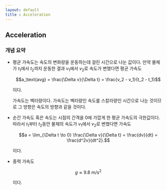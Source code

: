 ```yaml
---
layout: default
title : Acceleration
---
```


## Acceleration

### 개념 요약

- 평균 가속도는 속도의 변화량을 운동하는데 걸린 시간으로 나눈 값이다. 만약 물체가 $t_1$에서 $t_2$까지 운동한 결과 $v_1$에서 $v_2$로 속도가 변했다면 평균 가속도 

    $$a_\text{avg} = \frac{\Delta v}{\Delta t} = \frac{v_2 - v_1}{t_2 - t_1}$$

    이다. 
    
     가속도는 벡터량이다. 가속도는 벡터량인 속도를 스칼라량인 시간으로 나눈 것이므로 그 방향은 속도의 방향과 같을 것이다.

- 순간 가속도 혹은 속도는 시점의 간격을 $0$에 가깝게 한 평균 가속도의 극한값이다. 따라서 $t_1$부터 $t_2$동안 물체의 속도가 $v_1$에서 $v_2$로 변했다면 가속도

    $$a = \lim_{\Delta t \to 0} \frac{\Delta v}{\Delta t} = \frac{dv}{dt} = \frac{d^2v}{dt^2}.$$

    이다.

- 중력 가속도

    $$g \approx 9.8 \text{ m}/\text{s}^2$$

    이다. 

<!--
- 평균 가속도 
    + 시간에 대한 속도의 변화량으로, 속도의 변화량과 부호를 같이 하는 벡터량이다. 
    + $\Delta t$는 시간, $\Delta v$는 속도의 변화량이라 할 때, 평균 가속도는

        $$a_{\text{avg}} = \frac{\Delta v}{\Delta t}$$

    이다.

- 가속도
    + 가속도는 시점 간의 간격을 매우 작게 하여 만든 순간적 평균 가속도이다. 
    + $\Delta t$는 시간, $\Delta v$는 속도의 변화량이라 할 때, 가속도는

        $$a = \lim_{\Delta t \to 0} \frac{\Delta v}{\Delta t} = \frac{dv}{dt} = \frac{d^2 v}{dt^2}$$

    이다. 
    + 시간 $t$에 대한 속도 $v$의 그래프를 그렸을 때, 시점 $t_1$에서의 접선의 기울기를 $t_1$에서의 가속도라 할 수 있다.

### 예제

### 연습 문제
-->
